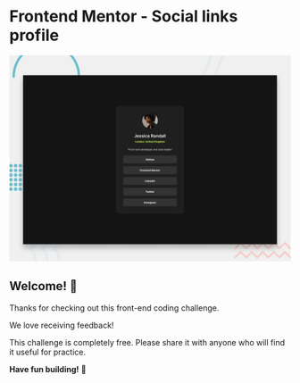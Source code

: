 # Frontend Mentor - Social links profile

![Design preview for the Social links profile coding challenge](./design/desktop-preview.jpg)

## Welcome! 👋

Thanks for checking out this front-end coding challenge.

We love receiving feedback! 

This challenge is completely free. Please share it with anyone who will find it useful for practice.

**Have fun building!** 🚀

